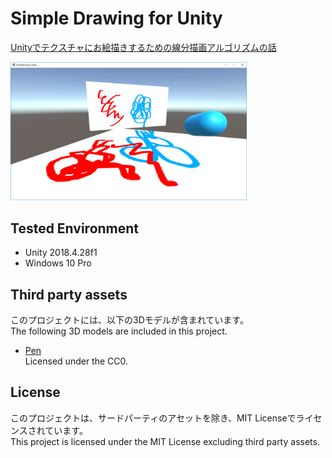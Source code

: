 # Simple Drawing for Unity

[Unityでテクスチャにお絵描きするための線分描画アルゴリズムの話 ](https://speakerdeck.com/sotanmochi/line-drawing-algorithm-using-fragment-shader)

<img src="Assets/SimpleDrawing/Images/SimpleDrawing.png" width="75%">

## Tested Environment
- Unity 2018.4.28f1
- Windows 10 Pro

## Third party assets
このプロジェクトには、以下の3Dモデルが含まれています。  
The following 3D models are included in this project.

- [Pen](https://github.com/bibinba/Haihu/releases/tag/3DPen.fbx)  
  Licensed under the CC0.

## License
このプロジェクトは、サードパーティのアセットを除き、MIT Licenseでライセンスされています。  
This project is licensed under the MIT License excluding third party assets.
